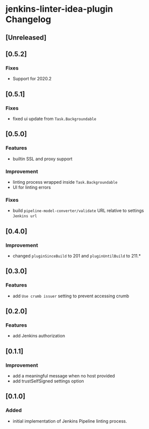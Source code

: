 # jenkins-linter-idea-plugin Changelog

## [Unreleased]
## [0.5.2]

### Fixes

- Support for 2020.2

## [0.5.1]

### Fixes

- fixed ui update from `Task.Backgroundable`

## [0.5.0]
### Features

- builtin SSL and proxy support

### Improvement

- linting process wrapped inside `Task.Backgroundable`
- UI for linting errors

### Fixes

- build `pipeline-model-converter/validate` URL relative to settings `Jenkins url`

## [0.4.0]
### Improvement

- changed `pluginSinceBuild` to 201 and `pluginUntilBuild` to 211.*

## [0.3.0]
### Features

- add `Use crumb issuer` setting to prevent accessing crumb

## [0.2.0]
### Features

- add Jenkins authorization

## [0.1.1]
### Improvement

- add a meaningful message when no host provided
- add trustSelfSigned settings option

## [0.1.0]
### Added

- initial implementation of Jenkins Pipeline linting process.